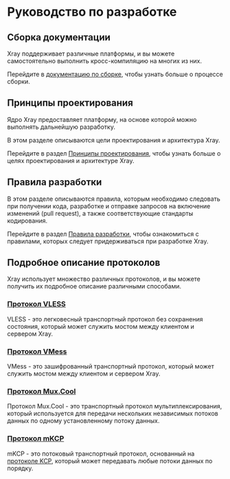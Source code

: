 # Руководство по разработке

## Сборка документации

Xray поддерживает различные платформы, и вы можете самостоятельно выполнить кросс-компиляцию на многих из них.

Перейдите в [документацию по сборке](./intro/compile.md), чтобы узнать больше о процессе сборки.

## Принципы проектирования

Ядро Xray предоставляет платформу, на основе которой можно выполнять дальнейшую разработку.

В этом разделе описываются цели проектирования и архитектура Xray.

Перейдите в раздел [Принципы проектирования](./intro/design.md), чтобы узнать больше о целях проектирования и архитектуре Xray.

## Правила разработки

В этом разделе описываются правила, которым необходимо следовать при получении кода, разработке и отправке запросов на включение изменений (pull request), а также соответствующие стандарты кодирования.

Перейдите в раздел [Правила разработки](./intro/guide.md), чтобы ознакомиться с правилами, которых следует придерживаться при разработке Xray.

## Подробное описание протоколов

Xray использует множество различных протоколов, и вы можете получить их подробное описание различными способами.

### [Протокол VLESS](./protocols/vless.md)

VLESS - это легковесный транспортный протокол без сохранения состояния, который может служить мостом между клиентом и сервером Xray.

### [Протокол VMess](./protocols/vmess.md)

VMess - это зашифрованный транспортный протокол, который может служить мостом между клиентом и сервером Xray.

### [Протокол Mux.Cool](./protocols/muxcool.md)

Протокол Mux.Cool - это транспортный протокол мультиплексирования, который используется для передачи нескольких независимых потоков данных по одному установленному потоку данных.

### [Протокол mKCP](./protocols/mkcp.md)

mKCP - это потоковый транспортный протокол, основанный на [протоколе KCP](https://github.com/skywind3000/kcp), который может передавать любые потоки данных по порядку.


